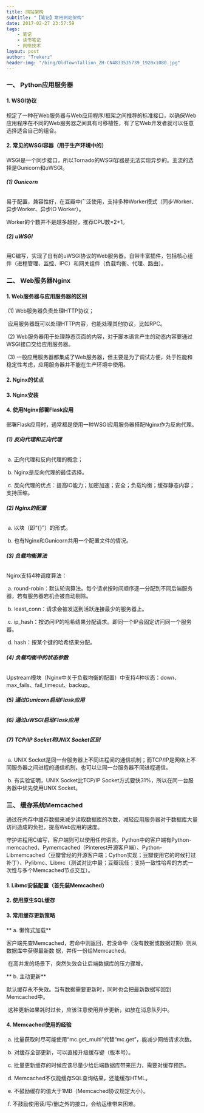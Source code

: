 ```yaml
---
title: 网站架构
subtitle: "【笔记】常用网站架构"
date: 2017-02-27 23:57:59
tags: 
	- 笔记
	- 读书笔记
	- 网络技术
layout: post
author: "Trekerz"
header-img: "/bing/OldTownTallinn_ZH-CN4833535739_1920x1080.jpg"
---
```




### **一、 Python应用服务器**

#### **1.    WSGI协议**

规定了一种在Web服务器与Web应用程序/框架之间推荐的标准接口，以确保Web应用程序在不同的Web服务器之间具有可移植性，有了它Web开发者就可以任意选择适合自己的组合。

#### **2.    常见的WSGI容器（用于生产环境中的）**

WSGI是一个同步接口，所以Tornado的WSGI容器是无法实现异步的。主流的选择是Gunicorn和uWSGI。

###### **(1)  Gunicorn**

易于配置，兼容性好，在豆瓣中广泛使用，支持多种Worker模式（同步Worker、异步Worker、异步IO Worker）。

Worker的个数并不是越多越好，推荐CPU数×2+1。

###### **(2)  uWSGI**

用C编写，实现了自有的uWSGI协议的Web服务器。自带丰富插件，包括核心组件（进程管理、监控、IPC）和网关组件（负载均衡、代理、路由）。

### **二、 Web服务器Nginx**

#### **1.    Web服务器与应用服务器的区别**

​	(1)  Web服务器负责处理HTTP协议；

​		应用服务器既可以处理HTTP内容，也能处理其他协议，比如RPC。

​	(2)  Web服务器用于处理静态页面的内容，对于脚本语言产生的动态内容要通过WSGI接口交给应用服务器。

​	(3)  一般应用服务器都集成了Web服务器，但主要是为了调试方便，处于性能和稳定性考虑，应用服务器并不能在生产环境中使用。

#### **2.    Nginx的优点**

#### **3.    Nginx安装**

#### **4.    使用Nginx部署Flask应用**

部署Flask应用时，通常都是使用一种WSGI应用服务器搭配Nginx作为反向代理。

###### **(1)  反向代理和正向代理**

​	a.    正向代理和反向代理的概念；

​	b.    Nginx是反向代理的最佳选择。

​	c.    反向代理的优点：提高IO能力；加密加速；安全；负载均衡；缓存静态内容；支持压缩。

###### **(2)  Nginx的配置**

​	a.    以块（即“{}”）的形式。

​	b.    也有Nginx和Gunicorn共用一个配置文件的情况。

###### **(3)  负载均衡算法**

Nginx支持4种调度算法：

​	a.    round-robin：默认轮询算法。每个请求按时间顺序逐一分配到不同后端服务器，若有服务器宕机会被自动剔除。

​	b.    least_conn：请求会被发送到活跃连接最少的服务器上。

​	c.    ip_hash：按访问IP的哈希结果分配请求。即同一个IP会固定访问同一个服务器。

​	d.    hash：按某个键的哈希结果分配。

###### **(4)  负载均衡中的状态参数**

Upstream模块（Nginx中关于负载均衡的配置）中支持4种状态：down、max_fails、fail_timeout、backup。

###### **(5)  通过Gunicorn启动Flask应用**

###### **(6)  通过uWSGI启动Flask应用**

###### **(7)  TCP/IP Socket和UNIX Socket区别**

​	a.    UNIX Socket是同一台服务器上不同进程间的通信机制；而TCP/IP是网络上不同服务器之间进程的通信机制，也可以让同一台服务器不同进程通信。

​	b.    有实验证明，UNIX Socket比TCP/IP Socket方式要快31%，所以在同一台服务器中优先使用UNIX Socket。

### **三、 缓存系统Memcached**

通过在内存中缓存数据来减少读取数据库的次数，减轻应用服务器对于数据库大量访问造成的负担，提高Web应用的速度。

守护进程用C编写，客户端则可以使用任何语言。Python中的客户端有Python-memcached、Pymemcached（Pinterest开源客户端）、Python-Libmemcached（豆瓣曾经的开源客户端；Cython实现；豆瓣使用它的时候打过补丁）、Pylibmc、Libmc（测试对比中最；豆瓣现任；支持一致性哈希的方式一次性与多个Memcached节点交互）。

#### **1.    Libmc安装配置（首先装Memcached）**

#### **2.    使用原生SQL缓存**

#### **3.    常用缓存更新策略**

**	a.    懒惰式加载**

​		客户端先查Memcached，若命中则返回，若没命中（没有数据或数据过期）则从数据库中获得最新数		据，并传一份给Memcached。

​		在高并发的场景下，突然失效会让后端数据库的压力骤增。

**	b.    主动更新**

​		默认缓存永不失效。当有数据需要更新时，同时也会把最新数据写回到Memcached中。

​		这种更新如果耗时过长，应该注意使用异步更新，如放在消息队列中。

#### **4.    Memcached使用的经验**

​	a.    批量获取时尽可能使用“mc.get_multi”代替“mc.get”，能减少网络请求次数。

​	b.    对缓存全部更新，可以直接升级缓存键（版本号）。

​	c.    批量更新缓存的时候应该尽量少给后端数据库带来压力，需要对缓存预热。

​	d.    Memcached不仅能缓存SQL查询结果，还能缓存HTML。

​	e.    不鼓励缓存的值大于1MB（Memcached协议规定大小）。

​	f.     不鼓励使用读/写/删之外的接口，会给运维带来困难。

<br/>
